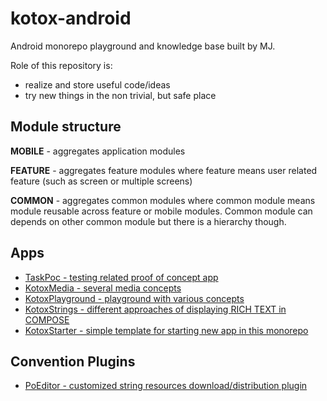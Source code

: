 # kotox-android

Android monorepo playground and knowledge base built by MJ.   
  
  
Role of this repository is:  
- realize and store useful code/ideas
- try new things in the non trivial, but safe place
  
 
## Module structure

**MOBILE** - aggregates application modules  

**FEATURE** - aggregates feature modules where feature means user related feature (such as screen or multiple screens)  

**COMMON** - aggregates common modules where common module means module reusable across feature or mobile modules. Common module can depends on other common
module but there is a hierarchy though.  


## Apps

* [TaskPoc - testing related proof of concept app](./mobile/kotox-poc-task/README.md)  
* [KotoxMedia - several media concepts](./mobile/kotox-media/README.md)  
* [KotoxPlayground - playground with various concepts](./mobile/kotox-playground/README-PLAYGROUND.md)  
* [KotoxStrings - different approaches of displaying RICH TEXT in COMPOSE](./mobile/kotox-strings/README.md)  
* [KotoxStarter - simple template for starting new app in this monorepo](./mobile/kotox-starter/README.md)  
  
## Convention Plugins
  
* [PoEditor - customized string resources download/distribution plugin](./build-logic/README-POEDITOR.md)  
